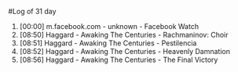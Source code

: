 #Log of 31 day

1. [00:00] m.facebook.com - unknown - Facebook Watch
1. [08:50] Haggard - Awaking The Centuries - Rachmaninov: Choir
1. [08:51] Haggard - Awaking The Centuries - Pestilencia
1. [08:52] Haggard - Awaking The Centuries - Heavenly Damnation
1. [08:56] Haggard - Awaking The Centuries - The Final Victory
